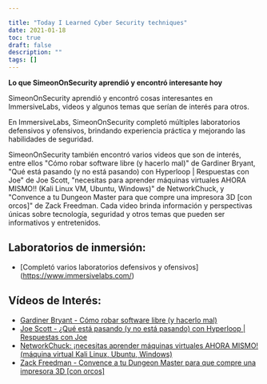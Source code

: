 ```yaml
---

title: "Today I Learned Cyber Security techniques"
date: 2021-01-18
toc: true
draft: false
description: ""
tags: []
---
```

 **Lo que SimeonOnSecurity aprendió y encontró interesante hoy**  SimeonOnSecurity aprendió y encontró cosas interesantes en ImmersiveLabs, videos y algunos temas que serían de interés para otros.  En ImmersiveLabs, SimeonOnSecurity completó múltiples laboratorios defensivos y ofensivos, brindando experiencia práctica y mejorando las habilidades de seguridad.  SimeonOnSecurity también encontró varios videos que son de interés, entre ellos "Cómo robar software libre (y hacerlo mal)" de Gardiner Bryant, "Qué está pasando (y no está pasando) con Hyperloop | Respuestas con Joe" de Joe Scott, "necesitas para aprender máquinas virtuales AHORA MISMO!! (Kali Linux VM, Ubuntu, Windows)" de NetworkChuck, y "Convence a tu Dungeon Master para que compre una impresora 3D [con orcos]" de Zack Freedman. Cada video brinda información y perspectivas únicas sobre tecnología, seguridad y otros temas que pueden ser informativos y entretenidos.  ## Laboratorios de inmersión: - [Completó varios laboratorios defensivos y ofensivos] (https://www.immersivelabs.com/)  ## Vídeos de Interés: - [Gardiner Bryant - Cómo robar software libre (y hacerlo mal)](https://www.youtube.com/watch?v=7bYpZpTCUFA) - [Joe Scott - ¿Qué está pasando (y no está pasando) con Hyperloop | Respuestas con Joe](https://www.youtube.com/watch?v=23n94m96flc) - [NetworkChuck: ¡necesitas aprender máquinas virtuales AHORA MISMO! (máquina virtual Kali Linux, Ubuntu, Windows)](https://www.youtube.com/watch?v=wX75Z-4MEoM) - [Zack Freedman - Convence a tu Dungeon Master para que compre una impresora 3D [con orcos]](https://www.youtube.com/watch?v=Lvo61p1UVCQ)